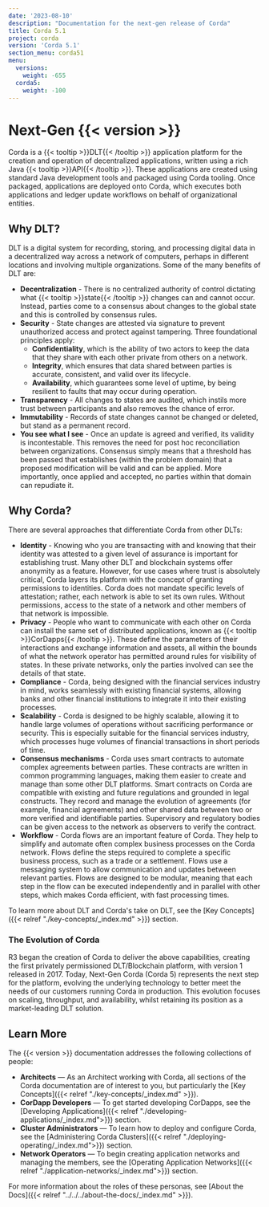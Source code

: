 ```yaml
---
date: '2023-08-10'
description: "Documentation for the next-gen release of Corda"
title: Corda 5.1
project: corda
version: 'Corda 5.1'
section_menu: corda51
menu:
  versions:
    weight: -655
  corda5:
    weight: -100    
---
```

# Next-Gen {{< version >}}

Corda is a {{< tooltip >}}DLT{{< /tooltip >}} application platform for the creation and operation of decentralized applications, written using a rich Java {{< tooltip >}}API{{< /tooltip >}}.
These applications are created using standard Java development tools and packaged using Corda tooling.
Once packaged, applications are deployed onto Corda, which executes both applications and ledger update workflows on behalf of organizational entities.

## Why DLT?
DLT is a digital system for recording, storing, and processing digital data in a decentralized way across a network of computers, perhaps in different locations and involving multiple organizations.
Some of the many benefits of DLT are:
* **Decentralization** - There is no centralized authority of control dictating what {{< tooltip >}}state{{< /tooltip >}} changes can and cannot occur. Instead, parties come to a consensus about changes to the global state and this is controlled by consensus rules.
* **Security** - State changes are attested via signature to prevent unauthorized access and protect against tampering. Three foundational principles apply:
  * **Confidentiality**, which is the ability of two actors to keep the data that they share with each other private from others on a network.
  * **Integrity**, which ensures that data shared between parties is accurate, consistent, and valid over its lifecycle.
  * **Availability**, which guarantees some level of uptime, by being resilient to faults that may occur during operation.
* **Transparency** - All changes to states are audited, which instils more trust between participants and also removes the chance of error.
* **Immutability** - Records of state changes cannot be changed or deleted, but stand as a permanent record.
* **You see what I see** - Once an update is agreed and verified, its validity is incontestable.
This removes the need for post hoc reconciliation between organizations.
Consensus simply means that a threshold has been passed that establishes (within the problem domain) that a proposed modification will be valid and can be applied.
More importantly, once applied and accepted, no parties within that domain can repudiate it.

## Why Corda?

There are several approaches that differentiate Corda from other DLTs:
* **Identity** - Knowing who you are transacting with and knowing that their identity was attested to a given level of assurance is important for establishing trust.
Many other DLT and blockchain systems offer anonymity as a feature.
However, for use cases where trust is absolutely critical, Corda layers its platform with the concept of granting permissions to identities.
Corda does not mandate specific levels of attestation; rather, each network is able to set its own rules. Without permissions, access to the state of a network and other members of that network is impossible.
* **Privacy** - People who want to communicate with each other on Corda can install the same set of distributed applications, known as {{< tooltip >}}CorDapps{{< /tooltip >}}.
These define the parameters of their interactions and exchange information and assets, all within the bounds of what the network operator has permitted around rules for visibility of states.
In these private networks, only the parties involved can see the details of that state.
* **Compliance** - Corda, being designed with the financial services industry in mind, works seamlessly with existing financial systems, allowing banks and other financial institutions to integrate it into their existing processes.
* **Scalability** - Corda is designed to be highly scalable, allowing it to handle large volumes of operations without sacrificing performance or security. This is especially suitable for the financial services industry, which processes huge volumes of financial transactions in short periods of time.
* **Consensus mechanisms** - Corda uses smart contracts to automate complex agreements between parties. These contracts are written in common programming languages, making them easier to create and manage than some other DLT platforms. Smart contracts on Corda are compatible with existing and future regulations and grounded in legal constructs. They record and manage the evolution of agreements (for example, financial agreements) and other shared data between two or more verified and identifiable parties. Supervisory and regulatory bodies can be given access to the network as observers to verify the contract.
* **Workflow** - Corda flows are an important feature of Corda. They help to simplify and automate often complex business processes on the Corda network. Flows define the steps required to complete a specific business process, such as a trade or a settlement.
Flows use a messaging system to allow communication and updates between relevant parties. Flows are designed to be modular, meaning that each step in the flow can be executed independently and in parallel with other steps, which makes Corda efficient, with fast processing times.

To learn more about DLT and Corda's take on DLT, see the [Key Concepts]({{< relref "./key-concepts/_index.md" >}}) section.

### The Evolution of Corda

R3 began the creation of Corda to deliver the above capabilities, creating the first privately permissioned DLT/Blockchain platform, with version 1 released in 2017.
Today, Next-Gen Corda (Corda 5) represents the next step for the platform, evolving the underlying technology to better meet the needs of our customers running Corda in production.
This evolution focuses on scaling, throughput, and availability, whilst retaining its position as a market-leading DLT solution.

## Learn More

The {{< version >}} documentation addresses the following collections of people:
* **Architects** — As an Architect working with Corda, all sections of the Corda documentation are of interest to you, but particularly the [Key Concepts]({{< relref "./key-concepts/_index.md" >}}).
* **CorDapp Developers** — To get started developing CorDapps, see the [Developing Applications]({{< relref "./developing-applications/_index.md">}}) section.
* **Cluster Administrators** — To learn how to deploy and configure Corda, see the [Administering Corda Clusters]({{< relref "./deploying-operating/_index.md">}}) section.
* **Network Operators** — To begin creating application networks and managing the members, see the [Operating Application Networks]({{< relref "./application-networks/_index.md">}}) section.

For more information about the roles of these personas, see [About the Docs]({{< relref "../../../about-the-docs/_index.md" >}}).